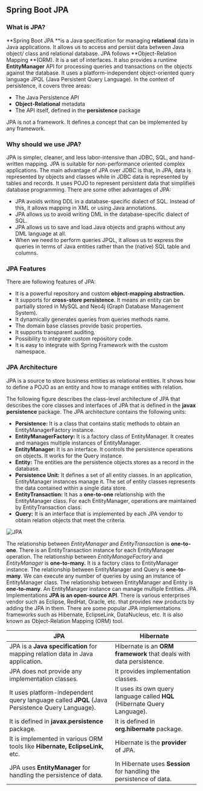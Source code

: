 ##  Spring Boot JPA

###  What is JPA?

**Spring Boot JPA **is a Java specification for managing **relational** data in Java applications. It allows us to access and persist data between Java object/ class and relational database. JPA follows **Object-Relation Mapping **(ORM). It is a set of interfaces. It also provides a runtime **EntityManager** API for processing queries and transactions on the objects against the database. It uses a platform-independent object-oriented query language JPQL (Java Persistent Query Language).
In the context of persistence, it covers three areas:

- The Java Persistence API
- **Object-Relational** metadata
- The API itself, defined in the **persistence** package

JPA is not a framework. It defines a concept that can be implemented by any framework.

###  Why should we use JPA?

JPA is simpler, cleaner, and less labor-intensive than JDBC, SQL, and hand-written mapping. JPA is suitable for non-performance oriented complex applications. The main advantage of JPA over JDBC is that, in JPA, data is represented by objects and classes while in JDBC data is represented by tables and records. It uses POJO to represent persistent data that simplifies database programming. There are some other advantages of JPA:

- JPA avoids writing DDL in a database-specific dialect of SQL. Instead of this, it allows mapping in XML or using Java annotations.
- JPA allows us to avoid writing DML in the database-specific dialect of SQL.
- JPA allows us to save and load Java objects and graphs without any DML language at all.
- When we need to perform queries JPQL, it allows us to express the queries in terms of Java entities rather than the (native) SQL table and columns.

###  JPA Features
There are following features of JPA:
- It is a powerful repository and custom **object-mapping abstraction.**
- It supports for **cross-store persistence**. It means an entity can be partially stored in MySQL and Neo4j (Graph Database Management System).
- It dynamically generates queries from queries methods name.
- The domain base classes provide basic properties.
- It supports transparent auditing.
- Possibility to integrate custom repository code.
- It is easy to integrate with Spring Framework with the custom namespace.

###  JPA Architecture

JPA is a source to store business entities as relational entities. It shows how to define a POJO as an entity and how to manage entities with relation.

The following figure describes the class-level architecture of JPA that describes the core classes and interfaces of JPA that is defined in the **javax persistence** package. The JPA architecture contains the following units:

- **Persistence:** It is a class that contains static methods to obtain an EntityManagerFactory instance.
- **EntityManagerFactory:** It is a factory class of EntityManager. It creates and manages multiple instances of EntityManager.
- **EntityManager:** It is an interface. It controls the persistence operations on objects. It works for the Query instance.
- **Entity:** The entities are the persistence objects stores as a record in the database.
- **Persistence Unit:** It defines a set of all entity classes. In an application, EntityManager instances manage it. The set of entity classes represents the data contained within a single data store.
- **EntityTransaction:** It has a **one-to-one** relationship with the EntityManager class. For each EntityManager, operations are maintained by EntityTransaction class.
- **Query:** It is an interface that is implemented by each JPA vendor to obtain relation objects that meet the criteria.

![JPA](https://static.javatpoint.com/springboot/images/spring-boot-jpa1.png)

The relationship between *EntityManager* and *EntityTransaction* is **one-to-one**. There is an EntityTransaction instance for each EntityManager operation.
The relationship between *EntityManageFactory* and *EntityManager* is **one-to-many.** It is a factory class to EntityManager instance.
The relationship between EntityManager and Query is **one-to-many**. We can execute any number of queries by using an instance of EntityManager class.
The relationship between EntityManager and Entity is **one-to-many**. An EntityManager instance can manage multiple Entities.
JPA Implementations
**JPA is an open-source API**. There is various enterprises vendor such as Eclipse, RedHat, Oracle, etc. that provides new products by adding the JPA in them. There are some popular JPA implementations frameworks such as Hibernate, EclipseLink, DataNucleus, etc. It is also known as Object-Relation Mapping (ORM) tool.

| JPA                                      | Hibernate                                |
| ---------------------------------------- | ---------------------------------------- |
| JPA is a **Java specification** for mapping relation data in Java application. | Hibernate is an **ORM framework** that deals with data persistence. |
| JPA does not provide any implementation classes. | It provides implementation classes.      |
| It uses platform-independent query language called **JPQL** (Java Persistence Query Language). | It uses its own query language called **HQL** (Hibernate Query Language). |
| It is defined in **javax.persistence** package. | It is defined in **org.hibernate** package. |
| It is implemented in various ORM tools like **Hibernate, EclipseLink,** etc. | Hibernate is the **provider** of JPA.    |
| JPA uses **EntityManager** for handling the persistence of data. | In Hibernate uses **Session** for handling the persistence of data. |
